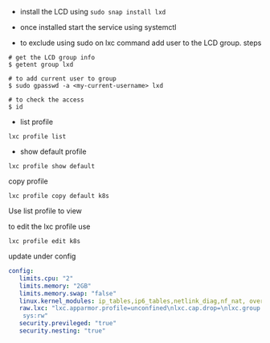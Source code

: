 - install the LCD using `sudo snap install lxd`

- once installed start the service using systemctl

- to exclude using sudo on lxc command add user to the LCD group. steps

```
# get the LCD group info
$ getent group lxd

# to add current user to group
$ sudo gpasswd -a <my-current-username> lxd

# to check the access
$ id
```

- list profile
```
lxc profile list
```

- show default profile

```
lxc profile show default 
```

copy profile
```
lxc profile copy default k8s
```

Use list profile to view 

to edit the lxc profile use

```
lxc profile edit k8s
```

update under config

```yaml
config:
   limits.cpu: "2"
   limits.memory: "2GB"
   limits.memory.swap: "false"
   linux.kernel_modules: ip_tables,ip6_tables,netlink_diag,nf_nat, overlay
   raw.lxc: "lxc.apparmor.profile=unconfined\nlxc.cap.drop=\nlxc.group.devices.allow=a\nlxc.mount.auto=proc:rw
    sys:rw"
   security.previleged: "true"
   security.nesting: "true"
  
```